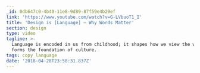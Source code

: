 ```yaml
---
_id: 0db647c0-4b40-11e8-9d89-87f59e4b29ef
link: 'https://www.youtube.com/watch?v=G-LVbuoT1_I'
title: 'Design is [Language] – Why Words Matter'
section: design
type: video
tagline: >-
  Language is encoded in us from childhood; it shapes how we view the world and
  forms the foundation of culture.
tags: copy language
date: '2018-04-28T23:58:31.837Z'
---
```


